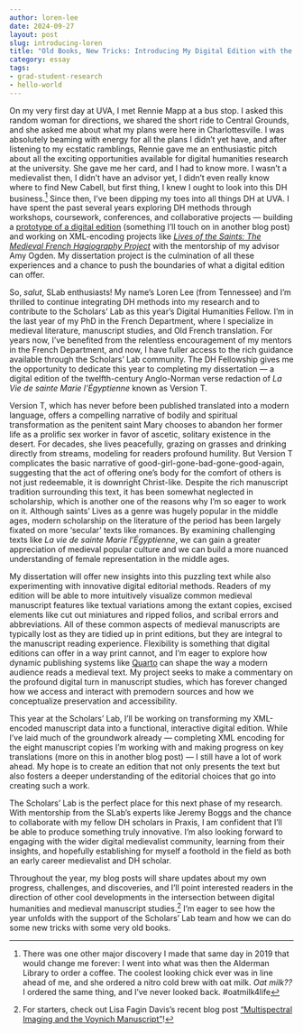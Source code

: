 ```yaml
---
author: loren-lee
date: 2024-09-27
layout: post
slug: introducing-loren
title: "Old Books, New Tricks: Introducing My Digital Edition with the SLab"
category: essay
tags:
- grad-student-research
- hello-world
---
```

On my very first day at UVA, I met Rennie Mapp at a bus stop. I asked this random woman for directions, we shared the short ride to Central Grounds, and she asked me about what my plans were here in Charlottesville. I was absolutely beaming with energy for all the plans I didn’t yet have, and after listening to my ecstatic ramblings, Rennie gave me an enthusiastic pitch about all the exciting opportunities available for digital humanities research at the university. She gave me her card, and I had to know more. I wasn’t a medievalist then, I didn’t have an advisor yet, I didn’t even really know where to find New Cabell, but first thing, I knew I ought to look into this DH business.[^1] Since then, I’ve been dipping my toes into all things DH at UVA. I have spent the past several years exploring DH methods through workshops, coursework, conferences, and collaborative projects — building a [prototype of a digital edition](https://leeloren.github.io/silence/) (something I’ll touch on in another blog post) and working on XML-encoding projects like [*Lives of the Saints: The Medieval French Hagiography Project*](http://www.frenchsaintslives.org/) with the mentorship of my advisor Amy Ogden. My dissertation project is the culmination of all these experiences and a chance to push the boundaries of what a digital edition can offer.

So, *salut*, SLab enthusiasts! My name’s Loren Lee (from Tennessee) and I’m thrilled to continue integrating DH methods into my research and to contribute to the Scholars’ Lab as this year’s Digital Humanities Fellow. I’m in the last year of my PhD in the French Department, where I specialize in medieval literature, manuscript studies, and Old French translation. For years now, I’ve benefited from the relentless encouragement of my mentors in the French Department, and now, I have fuller access to the rich guidance available through the Scholars’ Lab community. The DH Fellowship gives me the opportunity to dedicate this year to completing my dissertation — a digital edition of the twelfth-century Anglo-Norman verse redaction of *La Vie de sainte Marie l’Égyptienne* known as Version T.

Version T, which has never before been published translated into a modern language, offers a compelling narrative of bodily and spiritual transformation as the penitent saint Mary chooses to abandon her former life as a prolific sex worker in favor of ascetic, solitary existence in the desert. For decades, she lives peacefully, grazing on grasses and drinking directly from streams, modeling for readers profound humility. But Version T complicates the basic narrative of good-girl-gone-bad-gone-good-again, suggesting that the act of offering one’s body for the comfort of others is not just redeemable, it is downright Christ-like. Despite the rich manuscript tradition surrounding this text, it has been somewhat neglected in scholarship, which is another one of the reasons why I’m so eager to work on it. Although saints’ Lives as a genre was hugely popular in the middle ages, modern scholarship on the literature of the period has been largely fixated on more ‘secular’ texts like romances. By examining challenging texts like *La vie de sainte Marie l’Égyptienne*, we can gain a greater appreciation of medieval popular culture and we can build a more nuanced understanding of female representation in the middle ages.

My dissertation will offer new insights into this puzzling text while also experimenting with innovative digital editorial methods. Readers of my edition will be able to more intuitively visualize common medieval manuscript features like textual variations among the extant copies, excised elements like cut out miniatures and ripped folios, and scribal errors and abbreviations. All of these common aspects of medieval manuscripts are typically lost as they are tidied up in print editions, but they are integral to the manuscript reading experience. Flexibility is something that digital editions can offer in a way print cannot, and I’m eager to explore how dynamic publishing systems like [Quarto](https://quarto.org/) can shape the way a modern audience reads a medieval text. My project seeks to make a commentary on the profound digital turn in manuscript studies, which has forever changed how we access and interact with premodern sources and how we conceptualize preservation and accessibility.

This year at the Scholars’ Lab, I’ll be working on transforming my XML-encoded manuscript data into a functional, interactive digital edition. While I’ve laid much of the groundwork already — completing XML encoding for the eight manuscript copies I’m working with and making progress on key translations (more on this in another blog post) — I still have a lot of work ahead. My hope is to create an edition that not only presents the text but also fosters a deeper understanding of the editorial choices that go into creating such a work. 

The Scholars’ Lab is the perfect place for this next phase of my research. With mentorship from the SLab’s experts like Jeremy Boggs and the chance to collaborate with my fellow DH scholars in Praxis, I am confident that I’ll be able to produce something truly innovative. I’m also looking forward to engaging with the wider digital medievalist community, learning from their insights, and hopefully establishing for myself a foothold in the field as both an early career medievalist and DH scholar. 

Throughout the year, my blog posts will share updates about my own progress, challenges, and discoveries, and I’ll point interested readers in the direction of other cool developments in the intersection between digital humanities and medieval manuscript studies.[^2] I’m eager to see how the year unfolds with the support of the Scholars’ Lab team and how we can do some new tricks with some very old books.

[^1]:  There was one other major discovery I made that same day in 2019 that would change me forever: I went into what was then the Alderman Library to order a coffee. The coolest looking chick ever was in line ahead of me, and she ordered a nitro cold brew with oat milk. *Oat milk??* I ordered the same thing, and I’ve never looked back. #oatmilk4life

[^2]:  For starters, check out Lisa Fagin Davis’s recent blog post [“Multispectral Imaging and the Voynich Manuscript”](https://manuscriptroadtrip.wordpress.com/2024/09/08/multispectral-imaging-and-the-voynich-manuscript/)!
